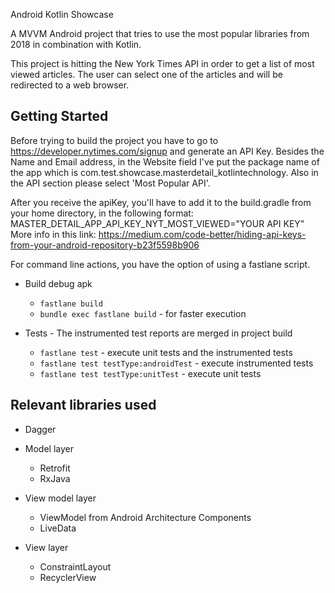 Android Kotlin Showcase

A MVVM Android project that tries to use the most popular libraries from
2018 in combination with Kotlin.

This project is hitting the New York Times API in order to get a list of
most viewed articles. The user can select one of the articles and will be
redirected to a web browser.

Getting Started
---------------
Before trying to build the project you have to go to https://developer.nytimes.com/signup
and generate an API Key. Besides the Name and Email address, in the Website
field I've put the package name of the app which is com.test.showcase.masterdetail_kotlintechnology.
Also in the API section please select 'Most Popular API'.

After you receive the apiKey, you'll have to add it to the build.gradle
from your home directory, in the following format:
MASTER_DETAIL_APP_API_KEY_NYT_MOST_VIEWED="YOUR API KEY"
More info in this link: https://medium.com/code-better/hiding-api-keys-from-your-android-repository-b23f5598b906


For command line actions, you have the option of using a fastlane script.
* Build debug apk
  * `fastlane build`
  * `bundle exec fastlane build` - for faster execution

* Tests - The instrumented test reports are merged in project build
  * `fastlane test` - execute unit tests and the instrumented tests
  * `fastlane test testType:androidTest` - execute instrumented tests
  * `fastlane test testType:unitTest` - execute unit tests


Relevant libraries used
-----------------------

* Dagger

* Model layer
  * Retrofit
  * RxJava

* View model layer
  * ViewModel from Android Architecture Components
  * LiveData

* View layer
  * ConstraintLayout
  * RecyclerView